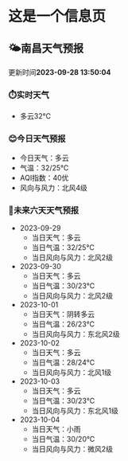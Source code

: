# 这是一个信息页 
## 🌤️**南昌**天气预报
更新时间**2023-09-28 13:50:04**
### ⏱️实时天气
- 多云32℃
### 😊今日天气预报
- 今日天气：多云
- 气温：32/25℃
- AQI指数：40优
- 风向与风力：北风4级
### 🤩未来六天天气预报
- 2023-09-29
  - 当日天气：多云
  - 当日气温：32/25℃
  - 当日风向与风力：北风2级
- 2023-09-30
  - 当日天气：多云
  - 当日气温：30/23℃
  - 当日风向与风力：北风2级
- 2023-10-01
  - 当日天气：阴转多云
  - 当日气温：26/23℃
  - 当日风向与风力：东北风2级
- 2023-10-02
  - 当日天气：多云
  - 当日气温：28/24℃
  - 当日风向与风力：北风1级
- 2023-10-03
  - 当日天气：多云
  - 当日气温：30/23℃
  - 当日风向与风力：东北风1级
- 2023-10-04
  - 当日天气：小雨
  - 当日气温：30/20℃
  - 当日风向与风力：微风2级

